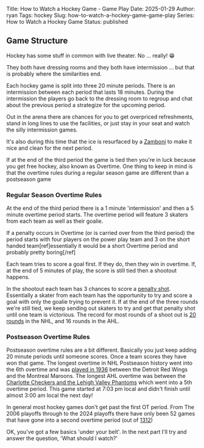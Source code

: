 Title: How to Watch a Hockey Game - Game Play
Date: 2025-01-29
Author: ryan
Tags: hockey
Slug: how-to-watch-a-hockey-game-game-play
Series: How to Watch a Hockey Game
Status: published

## Game Structure

Hockey has some stuff in common with live theater. No ... really! 😁

They both have dressing rooms and they both have intermission ... but that is probably where the similarities end.

Each hockey game is split into three 20 minute periods. There is an intermission between each period that lasts 18 minutes. During the intermission the players go back to the dressing room to regroup and chat about the previous period a strategize for the upcoming period.

Out in the arena there are chances for you to get overpriced refreshments, stand in long lines to use the facilities, or just stay in your seat and watch the silly intermission games.

It's also during this time that the ice is resurfaced by a [Zamboni](https://en.m.wikipedia.org/wiki/Ice_resurfacer) to make it nice and clean for the next period.

If at the end of the third period the game is tied then you're in luck because you get free hockey, also known as Overtime. One thing to keep in mind is that the overtime rules during a regular season game are different than a postseason game

### Regular Season Overtime Rules

At the end of the third period there is a 1 minute 'intermission' and then a 5 minute overtime period starts. The overtime period will feature 3 skaters from each team as well as their goalie.

If a penalty occurs in Overtime (or is carried over from the third period) the period starts with four players on the power play team and 3 on the short handed team[ref]essentially it would be a short Overtime period and probably pretty boring[/ref]

Each team tries to score a goal first. If they do, then they win in overtime. If, at the end of 5 minutes of play, the score is still tied then a shootout happens.

In the shootout each team has 3 chances to score a [penalty shot](https://en.wikipedia.org/wiki/Penalty_shot_(ice_hockey)). Essentially a skater from each team has the opportunity to try and score a goal with only the goalie trying to prevent it. If at the end of the three rounds we're still tied, we keep sending out skaters to try and get that penalty shot until one team is victorious. The record for most rounds of a shoot out is [20 rounds](https://youtu.be/oH79V8zcMKk?si=pZYQ0ANCpsPrt-5z) in the NHL, and 16 rounds in the AHL.

### Postseason Overtime Rules

Postseason overtime rules are a bit different. Basically you just keep adding 20 minute periods until someone scores. Once a team scores they have won that game. The longest overtime in NHL Postseason history went into the 6th overtime and was [played in 1936](https://records.nhl.com/records/playoff-team-records/overtime/longest-overtime-playoff) between the Detroit Red Wings and the Montreal Maroons. The longest AHL overtime was between the [Charlotte Checkers and the Lehigh Valley Phantoms](https://www.phantomshockey.com/timeline-relive-longest-game-ahl-history/#:~:text=The%20game%2C%20which%20took%20place,series%20lead%20over%20the%20Checkers) which went into a 5th overtime period. This game started at 7:03 pm local and didn't finish until almost 3:00 am local the next day!

In general most hockey games don't get past the first OT period. From The 2006 playoffs through to the 2024 playoffs there have only been 52 games that have gone into a second overtime period (out of [1312](https://ahl-data.ryancheley.com/games?sql=select%0D%0A++g.game_status%0D%0A++%2C+min%28g.game_date%29%0D%0A++%2C+count%28%2A%29%0D%0Afrom%0D%0A++games+g%0D%0Ainner+join+dim_date+as+d+on+g.game_date+%3D+d.date%0D%0Awhere+d.season_phase+%3D+%27post%27%0D%0Agroup+by+g.game_status%0D%0Aorder+by+g.game_status&_hide_sql=1))

OK, you've got a few basics 'under your belt'. In the next part I'll try and answer the question, 'What should I watch?'
